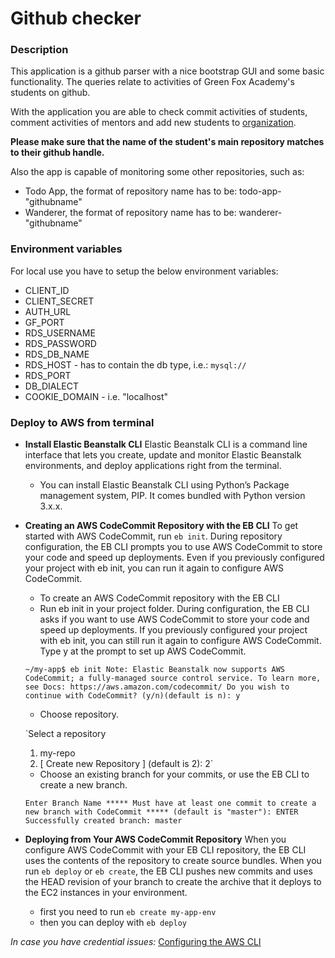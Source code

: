 # Github checker

### Description

This application is a github parser with a nice bootstrap GUI and some basic functionality.
The queries relate to activities of Green Fox Academy's students on github.

With the application you are able to check commit activities of students, comment activities of mentors and add new students to  [organization](https://github.com/green-fox-academy).

**Please make sure that the name of the student's main repository matches to their github handle.**

Also the app is capable of monitoring some other repositories, such as:
- Todo App, the format of repository name has to be: todo-app-"githubname"
- Wanderer, the format of repository name has to be: wanderer-"githubname"

### Environment variables

For local use you have to setup the below environment variables:

- CLIENT_ID
- CLIENT_SECRET
- AUTH_URL
- GF_PORT
- RDS_USERNAME
- RDS_PASSWORD
- RDS_DB_NAME
- RDS_HOST	- has to contain the db type, i.e.: `mysql://`
- RDS_PORT
- DB_DIALECT
- COOKIE_DOMAIN - i.e. "localhost"

### Deploy to AWS from terminal

- **Install Elastic Beanstalk CLI**
  Elastic Beanstalk CLI is a command line interface that lets you create, update and monitor Elastic Beanstalk environments, and deploy applications right from the terminal.
    - You can install Elastic Beanstalk CLI using Python’s Package management system, PIP. It comes bundled with Python version 3.x.x.


- **Creating an AWS CodeCommit Repository with the EB CLI**
  To get started with AWS CodeCommit, run `eb init`. During repository configuration, the EB CLI prompts you to use AWS CodeCommit to store your code and speed up deployments. Even if you previously configured your project with eb init, you can run it again to configure AWS CodeCommit.
    - To create an AWS CodeCommit repository with the EB CLI
    - Run eb init in your project folder. During configuration, the EB CLI asks if you want to use AWS CodeCommit to store your code and speed up deployments. If you previously configured your project with eb init, you can still run it again to configure AWS CodeCommit. Type y at the prompt to set up AWS CodeCommit.

    `~/my-app$ eb init
  Note: Elastic Beanstalk now supports AWS CodeCommit; a fully-managed source control service. To learn more, see Docs: https://aws.amazon.com/codecommit/
  Do you wish to continue with CodeCommit? (y/n)(default is n): y`

  - Choose repository.

  `Select a repository
  1) my-repo
  2) [ Create new Repository ]
  (default is 2): 2`

  - Choose an existing branch for your commits, or use the EB CLI to create a new branch.

  `Enter Branch Name
  ***** Must have at least one commit to create a new branch with CodeCommit *****
  (default is "master"): ENTER
  Successfully created branch: master`

- **Deploying from Your AWS CodeCommit Repository**
  When you configure AWS CodeCommit with your EB CLI repository, the EB CLI uses the contents of the repository to create source bundles. When you run `eb deploy` or `eb create`, the EB CLI pushes new commits and uses the HEAD revision of your branch to create the archive that it deploys to the EC2 instances in your environment.
  - first you need to run `eb create my-app-env`
  - then you can deploy with `eb deploy`

*In case you have credential issues:*
[Configuring the AWS CLI](https://docs.aws.amazon.com/cli/latest/userguide/cli-chap-getting-started.html)

